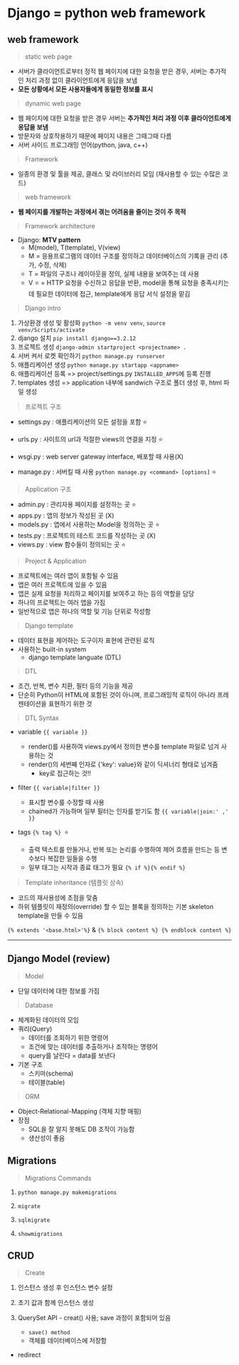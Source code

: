 # Django = python web framework

## web framework

> static web page

* 서버가 클라이언트로부터 정적 웹 페이지에 대한 요청을 받은 경우, 서버는 추가적인 처리 과정 없이 클라이언트에게 응답을 보냄
* **모든 상황에서 모든 사용자들에게 동일한 정보를 표시**

> dynamic web page

* 웹 페이지에 대한 요청을 받은 경우 서버는 **추가적인 처리 과정 이후 클라이언트에게 응답을 보냄**
* 방문자와 상호작용하기 때문에 페이지 내용은 그때그때 다름
* 서버 사이드 프로그래밍 언어(python, java, c++)

> Framework 

* 일종의 환경 및 툴을 제공, 클래스 및 라이브러리 모임 (재사용할 수 있는 수많은 코드)

> web framework

* **웹 페이지를 개발하는 과정에서 겪는 어려움을 줄이는 것이 주 목적**

> Framework architecture

* Django: **MTV pattern**
  * M(model), T(template), V(view)
  * M = 응용프로그램의 데이터 구조를 정의하고 데이터베이스의 기록을 관리 (추가, 수정, 삭제)
  * T = 파일의 구조나 레이아웃을 정의, 실제 내용을 보여주는 데 사용
  * V :star: = HTTP 요청을 수신하고 응답을 반환, model을 통해 요청을 충족시키는데 필요한 데이터에 접근, template에게 응답 서식 설정을 맡김 

> Django intro

1. 가상환경 생성 및 활성화 `python -m venv venv`, `source venv/Scripts/activate`
2. django 설치 `pip install django==3.2.12`
3. 프로젝트 생성 `django-admin startproject <projectname> .`
4. 서버 켜서 로켓 확인하기 `python manage.py runserver`
5. 애플리케이션 생성 `python manage.py startapp <appname>`
6. 애플리케이션 등록 => project/settings.py `INSTALLED_APPS`에 등록 진행
7. templates 생성  => application 내부에 sandwich 구조로 폴더 생성 후, html 파일 생성

> 프로젝트 구조

* settings.py : 애플리케이션의 모든 설정을 포함 :star:

* urls.py : 사이트의 url과 적절한 views의 연결을 지정 :star: 
* wsgi.py : web server gateway interface, 배포할 때 사용(X)
* manage.py : 서버킬 때 사용 `python manage.py <command> [options]` :star:

> Application 구조

* admin.py : 관리자용 페이지를 설정하는 곳 :star:
* apps.py : 앱의 정보가 작성된 곳 (X)
* models.py : 앱에서 사용하는 Model을 정의하는 곳 :star:
* tests.py : 프로젝트의 테스트 코드를 작성하는 곳 (X)
* views.py : view 함수들이 정의되는 곳 :star:

> Project & Application

* 프로젝트에는 여러 앱이 포함될 수 있음
* 앱은 여러 프로젝트에 있을 수 있음
* 앱은 실제 요청을 처리하고 페이지를 보여주고 하는 등의 역할을 담당
* 하나의 프로젝트는 여러 앱을 가짐
* 일반적으로 앱은 하나의 역할 및 기능 단위로 작성함

> Django template

* 데이터 표현을 제어하는 도구이자 표현에 관련된 로직
* 사용하는 built-in system
  * django template languate (DTL)

> DTL

* 조건, 반복, 변수 치환, 필터 등의 기능을 제공
* 단순히 Python이 HTML에 포함된 것이 아니며, 프로그래밍적 로직이 아니라 프레젠테이션을 표현하기 위한 것

> DTL Syntax

* variable `{{ variable }}`
  * render()를 사용하여 views.py에서 정의한 변수를 template 파일로 넘겨 사용하는 것
  * render()의 세번째 인자로 {'key': value}와 같이 딕셔너리 형태로 넘겨줌
    * key로 접근하는 것!!

* filter `{{ variable|filter }}`
  * 표시할 변수를 수정할 때 사용
  * chained가 가능하며 일부 필터는 인자를 받기도 함 `{{ variable|join:' ,' }}`

* tags `{% tag %} `:star:
  * 출력 텍스트를 만들거나, 반복 또는 논리를 수행하여 제어 흐름을 만드는 등 변수보다 복잡한 일들을 수행
  * 일부 태그는 시작과 종료 태그가 필요 `{% if %}{% endif %}`

> Template inheritance (템플릿 상속)

* 코드의 재사용성에 초점을 맞춤
* 하위 템플릿이 재정의(override) 할 수 있는 블록을 정의하는 기본 skeleton template을 만들 수 있음

`{% extends '<base.html>'%}` & `{% block content %} {% endblock content %}`

****************

## Django Model (review)

> Model

* 단일 데이터에 대한 정보를 가짐

> Database

* 체계화된 데이터의 모임
* 쿼리(Query)
  * 데이터를 조회하기 위한 명령어
  * 조건에 맞는 데이터를 추출하거나 조작하는 명령어
  * query를 날린다 = data를 보낸다
* 기본 구조
  * 스키마(schema)
  * 테이블(table)

> ORM

* Object-Relational-Mapping (객체 지향 매핑)
* 장점
  * SQL을 잘 알지 못해도 DB 조작이 가능함
  * 생산성이 좋음



## Migrations

> Migrations Commands

1. `python manage.py makemigrations`

2. `migrate`

3. `sqlmigrate`
4. `showmigrations`



## CRUD

> Create

1. 인스턴스 생성 후 인스턴스 변수 설정

2. 초기 값과 함께 인스턴스 생성
3. QuerySet API - creat() 사용; save 과정이 포함되어 있음
   * `save() method`
   * 객체를 데이터베이스에 저장함

* redirect